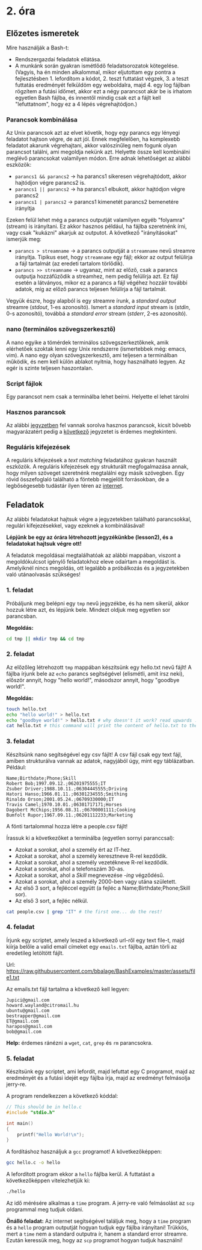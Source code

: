 # 2. óra

## Előzetes ismeretek
Mire használják a Bash-t:
- Rendszergazdai feladatok ellátása.
- A munkánk során gyakran ismétlődő feladatsorozatok kötegelése. (Vagyis, ha én
minden alkalommal, mikor eljutottam egy pontra a fejlesztésben 1. lefordítom a kódot, 2.
teszt futtatást végzek, 3. a teszt futtatás eredményét felküldöm egy weboldalra, majd 4.
egy log fájlban rögzítem a futási időmet, akkor ezt a négy parancsot akár be is írhatom 
egyetlen Bash fájlba, és innentől mindig csak ezt a fájlt kell "lefuttatnom", hogy ez a 
4 lépés végrehajtódjon.)


### Parancsok kombinálása
Az Unix parancsok azt az elvet követik, hogy egy parancs egy lényegi feladatot hajtson végre, 
de azt jól. Ennek megfelelően, ha komplexebb feladatot akarunk végrehajtani, akkor 
valószínűleg nem fogunk olyan parancsot találni, ami megoldja nekünk azt. Helyette össze 
kell kombinálni meglévő parancsokat valamilyen módon. Erre adnak lehetőséget az alábbi 
eszközök:

- `parancs1 && parancs2` -> ha parancs1 sikeresen végrehajtódott, akkor hajtódjon végre
parancs2 is.
- `parancs1 || parancs2` -> ha parancs1 elbukott, akkor hajtódjon végre parancs2
- `parancs1 | parancs2` -> parancs1 kimenetét parancs2 bemenetére irányítja

Ezeken felül lehet még a parancs outputját valamilyen egyéb "folyamra" (stream) is irányítani.
Ez akkor hasznos például, ha fájlba szeretnénk írni, vagy csak "kukázni" akarjuk az 
outputot. A következő "irányításokat" ismerjük meg:

- `parancs > streamname` -> a parancs outputját a `streamname` nevű streamre irányítja.
Tipikus eset, hogy `streamname` egy fájl; ekkor az output felülírja a fájl tartalmát
(az eredeti tartalom törlődik).
- `parancs >> streamname` -> ugyanaz, mint az előző, csak a parancs outputja hozzáfűződik
a streamhez, nem pedig felülírja azt. Ez fájl esetén a látványos, mikor ez a parancs a 
fájl végéhez hozzáír további adatok, míg az előző parancs teljesen felülírja a fájl tartalmát.

Vegyük észre, hogy alapból is egy streamre írunk, a *standard output* streamre (*stdout*, 1-es
azonosító). Ismert a *standard input* stream is (*stdin*, 0-s azonosító), továbbá a *standard
error* stream (*stderr*, 2-es azonosító).

### nano (terminálos szövegszerkesztő)
A nano egyike a tömérdek terminálos szövegszerkeztőknek, amik elérhetőek szoktak lenni egy 
Unix rendszerre (ismertebbek még: emacs, vim). A nano egy olyan szövegszerkesztő, ami
teljesen a terminálban működik, és nem kell külön ablakot nyitnia, hogy használható legyen.
Az egér is szinte teljesen haszontalan.

### Script fájlok
Egy parancsot nem csak a terminálba lehet beírni. Helyette el lehet tárolni 

### Hasznos parancsok
Az alábbi [jegyzetben](https://users.iit.uni-miskolc.hu/~toth130/arch/gyak/Gyak2.pdf) fel
vannak sorolva hasznos parancsok, kicsit bővebb magyarázatért pedig a
[következő](https://users.iit.uni-miskolc.hu/~toth130/arch/gyak/Gyak4.pdf) jegyzetet is
érdemes megtekinteni.

### Reguláris kifejezések
A reguláris kifejezések a *text matching* feladatához gyakran használt eszközök. A reguláris 
kifejezések egy strukturált megfogalmazása annak, hogy milyen szöveget szeretnénk megtalálni
egy másik szövegben. Egy rövid összefoglaló található a föntebb megjelölt forrásokban, de
a legbőségesebb tudástár ilyen téren az [internet](https://www.regular-expressions.info/).

## Feladatok
Az alábbi feladatokat hajtsuk végre a jegyzetekben található parancsokkal, regulári
kifejezésekkel, vagy ezeknek a kombinálásával!

**Lépjünk be egy az órára létrehozott jegyzékünkbe (lesson2), és a feladatokat hajtsuk
végre ott!**

A feladatok megoldásai megtalálhatóak az alábbi mappában, viszont a megoldókulcsot igénylő
feladatokhoz eleve odaírtam a megoldást is. Amelyiknél nincs megoldás, ott legalább a 
próbálkozás és a jegyzetekben való utánaolvasás szükséges!

### 1. feladat
Próbáljunk meg belépni egy `tmp` nevű jegyzékbe, és ha nem sikerül, akkor hozzuk létre azt, és 
lépjünk bele. Mindezt oldjuk meg egyetlen sor parancsban.

**Megoldás:**

```bash
cd tmp || mkdir tmp && cd tmp
```

### 2. feladat
Az előzőleg létrehozott `tmp` mappában készítsünk egy hello.txt nevű fájlt!
A fájlba írjunk bele az `echo` parancs segítségével (elismétli, amit írsz neki),
először annyit, hogy "hello world!", másodszor annyit, hogy "goodbye world!".

**Megoldás:**
```bash
touch hello.txt
echo "hello world!" > hello.txt
echo "goodbye world!" > hello.txt # why doesn't it work? read upwards :)
cat hello.txt # this command will print the content of hello.txt to the terminal
```

### 3. feladat

Készítsünk nano segítségével egy csv fájlt! A csv fájl csak egy text fájl, amiben strukturálva
vannak az adatok, nagyjából úgy, mint egy táblázatban. Például:
```
Name;Birthdate;Phone;Skill
Robert Bob;1997.09.12.;06201975555;IT
Zsuber Driver;1988.10.11.;06304445555;Driving
Hatori Hanso;1966.01.11.;06301234555;Smithing
Rinaldo Orson;2001.05.24.;06709330000;IT
Travis Camel;1970.10.01.;06301717171;Horses
Dagobert McChips;1956.08.31.;06700001111;Cooking
Bumfolt Rupor;1967.09.11.;06201112233;Marketing
```

A fönti tartalommal hozza létre a people.csv fájlt!

Írassuk ki a következőket a terminálba (egyetlen sornyi paranccsal):
- Azokat a sorokat, ahol a személy ért az IT-hez.
- Azokat a sorokat, ahol a személy keresztneve R-rel kezdődik.
- Azokat a sorokat, ahol a személy vezetékneve R-rel kezdődik.
- Azokat a sorokat, ahol a telefonszám 30-as.
- Azokat a sorokat, ahol a *Skill* megnevezése -*ing* végződésű.
- Azokat a sorokat, ahol a személy 2000-ben vagy utána született.
- Az első 3 sort, a fejléccel együtt (a fejléc a Name;Birthdate;Phone;Skill sor).
- Az első 3 sort, a fejléc nélkül.

```bash
cat people.csv | grep "IT" # the first one... do the rest!
```

### 4. feladat
Írjunk egy scriptet, amely leszed a következő url-ről egy text file-t, majd kiírja belőle 
a valid email címeket egy `emails.txt` fájlba, aztán törli az eredetileg letöltött fájlt.

Url: https://raw.githubusercontent.com/bbalage/BashExamples/master/assets/file1.txt

Az emails.txt fájl tartalma a következő kell legyen:
```
Jupici@gmail.com
howard.wayland@citromail.hu
ubuntu@gmail.com
bestrapper@gmail.com
ET@gmail.com
harapos@gmail.com
bob@gmail.com
```

**Help:** érdemes ránézni a `wget`, `cat`, `grep` és `rm` parancsokra.

### 5. feladat
Készítsünk egy scriptet, ami lefordít, majd lefuttat egy C programot, majd az eredményét és 
a futási idejét egy fájlba írja, majd az eredményt felmásolja jerry-re.

A program rendelkezzen a következő kóddal:

```c
// This should be in hello.c
#include "stdio.h"

int main()
{
    printf("Hello World!\n");
}
```

A fordításhoz használjuk a `gcc` programot! A következőképpen:

```bash
gcc hello.c -o hello
```

A lefordított program ekkor a `hello` fájlba kerül. A futtatást a következőképpen vitelezhetjük
ki:

```bash
./hello
```

Az idő mérésére alkalmas a `time` program. A jerry-re való felmásolást az `scp` programmal meg
tudjuk oldani.

**Önálló feladat:** Az internet segítségével találjuk meg, hogy a `time` program és a `hello`
program outputját hogyan tudjuk egy fájlba irányítani! Trükkös, mert a `time` nem a standard 
outputra ír, hanem a standard error streamre. Ezután keressük meg, hogy az `scp` programot 
hogyan tudjuk használni!